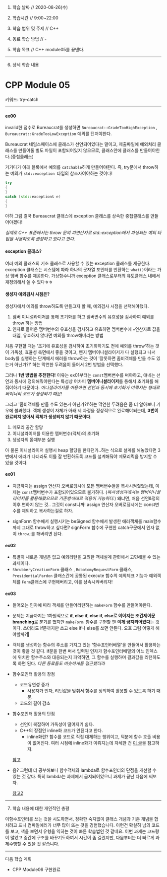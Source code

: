 1. 학습 날짜 // 2020-08-26(수)

2. 학습시간 // 9:00~22:00

3. 학습 범위 및 주제 // C++

4. 동료 학습 방법 // -

5. 학습 목표 // C++ module05를 끝낸다.

---

6. 상세 학습 내용

# CPP Module 05

키워드: try-catch

---

#### ex00

invalid한 점수로 Bureaucrat를 생성하면 `Bureaucrat::GradeTooHighException` , `Bureaucrat::GradeTooLowException` 예외를 던져야한다.

Bureaucrat 네임스페이스에 클래스가 선언되어있다는 말이고, 제출파일에 예외처리 클래스를 만들어둘 별도 파일이 포함되어있지 않으므로, 클래스안에 클래스를 만들어야한다.(중첩클래스)

거기다가 아래 블록에서 예외를 `catchable`하게 만들어야한다. 즉, try문에서 throw하는 예외가 `std::exception `타입의 참조자여야하는 것이다!

```c++
try
{
}
catch (std::exception& e)
{
}
```

아하 그럼 결국 Bureaucrat 클래스에 exception 클래스를 상속한 중첩클래스를 만들어야겠다!

*실제로 C++ 표준에서는 throw 문의 피연산자로 std::exception에서 파생되는 예외 타입을 사용하도록 권장하고 있다고 한다.*

#### exception 클래스?

여러 예외 클래스의 기초 클래스로 사용할 수 있는 exception 클래스를 제공한다. exception 클래스는 시스템에 따라 하나의 문자열 포인터를 반환하는 `what()`이라는 가상 멤버 함수를 제공한다. 가상함수니까 exception 클래스로부터의 유도클래스 내에서 재정의해서 쓸 수 있다ㅎㅎ



#### 생성자 예외검사 시점은?

생성자에서 예외를 throw하도록 만들고자 할 때, 예외검사 시점을 선택해야했다.

1. 멤버 이니셜라이저를 통해 초기화를 하고 멤버변수의 유효성을 검사하여 예외를 throw 하는 방법
2. 인자로 들어온 멤버변수의 유효성을 검사하고 유효하면 멤버변수에 `=`연산자로 값을 대입, 유효하지 않다면 예외를 throw해버리는 방법

처음 구현할 때는 '조기에 유효성을 검사하여 초기화하기도 전에 예외를 throw'하는 것이 가독성, 효율성 측면에서 좋을 것이고, 왠지 멤버이니셜라이저가 다 실행되고 나서 body를 실행하는 단계에서 에러를 throw하는 것이 '잘못하면 좀비객체를 만들 수도 있는거 아닌가?!' 하는 막연한 두려움이 들어서 2번 방법을 선택했다.

그러나 **1번 방법을 추천한다!** 이유는 ex01부터는 `const`멤버변수를 써야하고, 얘네는 선언과 동시에 정의해줘야한다는 특성상 어차피 **멤버이니셜라이저**를 통해서 초기화를 해줘야하기 때문이다. *이니셜라이저를 이용하면 선언과 동시에 초기화가 이뤄지는 형태로 바이너리 코드가 생성되기 때문!* 

그리고 '좀비객체를 만들 수도 있는거 아닌가?!'하는 막연한 두려움은 좀 더 알아보니 기우에 불과했다. 객체 생성이 자체가 아래 세 과정을 정상적으로 완료해야되는데, **3번이 완료되지 않아서 객체가 생성되지 않기 때문이다.**

1. 메모리 공간 할당
2. 이니셜라이저를 이용한 멤버변수(객체)의 초기화
3. 생성자의 몸체부분 실행

아 물론 이니셜라이저 실행시 heap 할당을 한다던가..하는 식으로 설계를 해놓았다면 3번에서 에러가 나더라도 이를 잘 반환하도록 코드를 설계해둬야 메모리릭을 방지할 수 있을 것이다.



#### ex01

- 지금까지는 assign 연산자 오버로딩시에 모든 멤버변수들을 복사시켜줬었는데, 이제는 `const`멤버변수가 포함되어있으므로 불가하다. (*복사생성자에서는 멤버이니셜라이저를 활용해왔으므로 기존방식대로 적용이 가능하다.*) 왜냐면, 처음 선언&정의 이후 변하지 않는 것.. 그것이 const니까!
  assign 연산자 오버로딩시에는 const변수를 제외하고 복사하는걸로  하자.

- signForm 함수에서 실행시키는 beSigned 함수에서 발생한 에러객체를 main함수까지 그대로 throw하고 싶다면? signForm 함수에 구현한 catch구문에서 인자 없이 `throw;`를 해버리면 된다.

#### ex02

- 특별히 새로운 개념은 없고 예외리턴을 고려한 객체설계 관련해서 고민해볼 수 있는 과제이다.
- `ShrubberyCreationForm` 클래스 , `RobotomyRequestForm` 클래스, `PresidentialPardon` 클래스간에 공통된 execute 함수의 예외체크 기능과 예외객체를 `Form`클래스에 구현해버리고, 이를 상속시켜버리자!

#### ex03

- 들어오는 인자에 따라 객체를 만들어리턴하는 `makeForm` 함수를 만들어야한다. 

- 문제는 지금까지는 1차원적으로 **if, else if, else if, else로 이어지는 조건제어문 branching**로 분기를 했지만 `makeForm `함수를 구현할 땐 **이게 금지되어있다**는 것이다. 쓰더라도 if문까지만 쓰고 else if나 else를 쓰면 안된다. 오호 그럼 어떻게 해야할까?🤔

- 객체를 생성하는 함수의 주소를 가지고 있는 '함수포인터배열'을 만들어서 활용하는 것이 좋을 것 같다. if문을 한번 써서 입력된 인자가 함수포인터배열의 어느 인덱스에 위치한 함수주소와 대응되는지 파악하면, 그 함수를 실행하며 결과값을 리턴하도록 하면 된다. *다른 동료들도 비슷하게들 접근했더라*

- 함수포인터 활용의 장점

  - 코드유연성 증가
    - 사용자가 인자, 리턴값을 맞춰서 함수를 정의하여 활용할 수 있도록 하기 때문.
  - 코드의 길이 감소

- 함수포인터 활용의 단점

  - 선언이 복잡하여 가독성이 떨어지기 쉽다.
  - C++의 장점인 inline화 코드가 안된다고 한다.
    - inline화란? 함수를 코드로 직접 대체하는 행위이고, 덕분에 함수 호출 비용이 없어진다. 여러 시점에 inline화가 이뤄지는데 자세한 건 [이 글](https://www.ikpil.com/821)을 참고하자.

  [참고](https://hwan-shell.tistory.com/87)

- 음? 그런데 더 공부해보니 함수객체와 lambda로 함수포인터의 단점을 개선할 수 있는 것 같다. 특히 lambda는 과제에서 금지되어있으니 과제가 끝난 다음에 써보자.

  [참고2](https://hwan-shell.tistory.com/86?category=703822)



---    
    
7. 학습 내용에 대한 개인적인 총평 

이함수포인터를 쓰는 것을 시도하면서, 정확한 숙지없이 클래스 개념과 기존 개념을 합치려고 드니 컴파일에러가 너무 많이 뜨는 것을 경험했습니다.
이런건 확실히 남의 코드를 보고, 책을 보면서 유형을 익히는 것이 빠른 학습법인 것 같네요.
이번 과제는 코드량이 많았고 중간에 구조를 바꾸기도하여서 시간이 좀 걸렸지만, 다음부터는 더 빠르게 과제수행할 수 있을 것 같습니다.

---

다음 학습 계획

- CPP Module06 구현완료